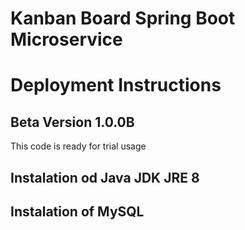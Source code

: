 # Kanban Board Spring Boot Microservice

# Deployment Instructions

## Beta Version 1.0.0B
This code is ready for trial usage

## Instalation od Java JDK JRE 8

## Instalation of MySQL
